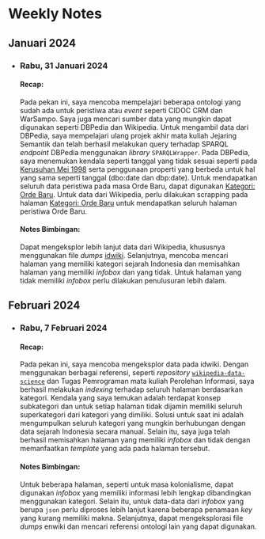 # Weekly Notes

## Januari 2024
- ### Rabu, 31 Januari 2024
    #### Recap:
    Pada pekan ini, saya mencoba mempelajari beberapa ontologi yang sudah ada untuk peristiwa atau *event* seperti CIDOC CRM dan WarSampo. Saya juga mencari sumber data yang mungkin dapat digunakan seperti DBPedia dan Wikipedia. Untuk mengambil data dari DBPedia, saya mempelajari ulang projek akhir mata kuliah Jejaring Semantik dan telah berhasil melakukan query terhadap SPARQL *endpoint* DBPedia menggunakan *library* `SPARQLWrapper`. Pada DBPedia, saya menemukan kendala seperti tanggal yang tidak sesuai seperti pada [Kerusuhan Mei 1998](https://dbpedia.org/page/May_1998_riots_of_Indonesia) serta penggunaan properti yang berbeda untuk hal yang sama seperti tanggal (dbo:date dan dbp:date). Untuk mendapatkan seluruh data peristiwa pada masa Orde Baru, dapat digunakan [Kategori: Orde Baru](https://dbpedia.org/page/Category:New_Order_(Indonesia)). Untuk data dari Wikipedia, perlu dilakukan scrapping pada halaman [Kategori: Orde Baru](https://id.wikipedia.org/wiki/Kategori:Orde_Baru) untuk mendapatkan seluruh halaman peristiwa Orde Baru.

    #### Notes Bimbingan:
    Dapat mengeksplor lebih lanjut data dari Wikipedia, khususnya menggunakan file *dumps* [idwiki](https://dumps.wikimedia.org/idwiki/). Selanjutnya, mencoba mencari halaman yang memiliki kategori sejarah Indonesia dan memisahkan halaman yang memiliki *infobox* dan yang tidak. Untuk halaman yang tidak memiliki *infobox* perlu dilakukan penulusuran lebih dalam.


## Februari 2024
- ### Rabu, 7 Februari 2024
    #### Recap:
    Pada pekan ini, saya mencoba mengeksplor data pada idwiki. Dengan menggunakan berbagai referensi, seperti *repository* [`wikipedia-data-science`](https://github.com/WillKoehrsen/wikipedia-data-science/blob/master/notebooks/Downloading%20and%20Parsing%20Wikipedia%20Articles.ipynb) dan Tugas Pemrograman mata kuliah Perolehan Informasi, saya berhasil melakukan *indexing* terhadap seluruh halaman berdasarkan kategori. Kendala yang saya temukan adalah terdapat konsep subkategori dan untuk setiap halaman tidak dijamin memiliki seluruh superkategori dari kategori yang dimiliki. Solusi untuk saat ini adalah mengumpulkan seluruh kategori yang mungkin berhubungan dengan data sejarah Indonesia secara manual. Selain itu, saya juga telah berhasil memisahkan halaman yang memiliki *infobox* dan tidak dengan memanfaatkan *template* yang ada pada halaman tersebut.

    #### Notes Bimbingan:
    Untuk beberapa halaman, seperti untuk masa kolonialisme, dapat digunakan *infobox* yang memiliki informasi lebih lengkap dibandingkan menggunakan kategori. Selain itu, untuk data-data dari *infobox* yang berupa `json` perlu diproses lebih lanjut karena beberapa penamaan *key* yang kurang memiliki makna. Selanjutnya, dapat mengeksplorasi file *dumps* enwiki dan mencari referensi ontologi lain yang dapat digunakan.

